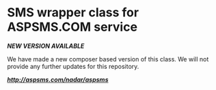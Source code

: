 SMS wrapper class for ASPSMS.COM service
================

***NEW VERSION AVAILABLE***

We have made a new composer based version of this class. We will not provide any further updates for this repository.

***http://aspsms.com/nadar/aspsms***
